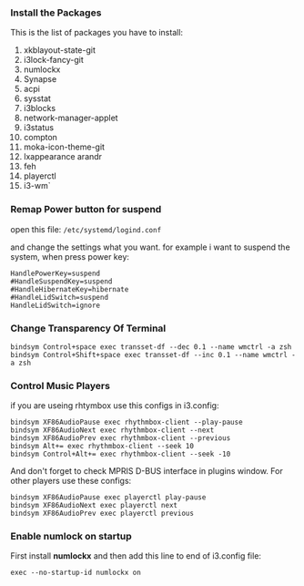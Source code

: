 ### Install the Packages
This is the list of packages you have to install:
1. xkblayout-state-git
2. i3lock-fancy-git
3. numlockx
4. Synapse
5. acpi
6. sysstat
7. i3blocks
8. network-manager-applet
10. i3status
11. compton
12. moka-icon-theme-git
13. lxappearance arandr
14. feh
15. playerctl
16. i3-wm`

### Remap Power button for suspend
open this file:
`/etc/systemd/logind.conf`

and change the settings what you want. for example i want to suspend the system, when press power key:
```
HandlePowerKey=suspend
#HandleSuspendKey=suspend
#HandleHibernateKey=hibernate
#HandleLidSwitch=suspend
HandleLidSwitch=ignore
```

### Change Transparency Of Terminal
```
bindsym Control+space exec transset-df --dec 0.1 --name wmctrl -a zsh
bindsym Control+Shift+space exec transset-df --inc 0.1 --name wmctrl -a zsh
```

### Control Music Players
if you are useing rhtymbox use this configs in i3.config:

```
bindsym XF86AudioPause exec rhythmbox-client --play-pause
bindsym XF86AudioNext exec rhythmbox-client --next
bindsym XF86AudioPrev exec rhythmbox-client --previous
bindsym Alt+= exec rhythmbox-client --seek 10
bindsym Control+Alt+= exec rhythmbox-client --seek -10
```
And don't forget to check MPRIS D-BUS interface in plugins window.
For other players use these configs:

```
bindsym XF86AudioPause exec playerctl play-pause
bindsym XF86AudioNext exec playerctl next
bindsym XF86AudioPrev exec playerctl previous
```

### Enable numlock on startup
First install **numlockx** and then add this line to end of i3.config file:

`exec --no-startup-id numlockx on`


